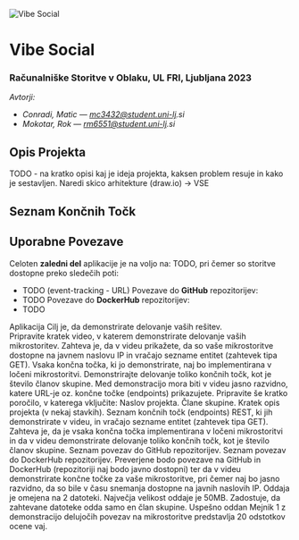 ![Vibe Social](./images/la)

# Vibe Social
### Računalniške Storitve v Oblaku, UL FRI, Ljubljana 2023

_Avtorji:_
- _Conradi, Matic — mc3432@student.uni-lj.si_
- _Mokotar, Rok — rm6551@student.uni-lj.si_

## Opis Projekta
TODO - na kratko opisi kaj je ideja projekta, kaksen problem resuje in kako je sestavljen. Naredi skico arhitekture (draw.io) -> VSE

## Seznam Končnih Točk

## Uporabne Povezave
Celoten **zaledni del** aplikacije je na voljo na: TODO, pri čemer so storitve dostopne preko sledečih poti:
- TODO (event-tracking - URL)
Povezave do **GitHub** repozitorijev:
- TODO
Povezave do **DockerHub** repozitorijev:
- TODO




Aplikacija
Cilj je, da demonstrirate delovanje vaših rešitev.  
Pripravite kratek video, v katerem demonstrirate delovanje vaših mikrostoritev. Zahteva je, da v videu prikažete, da so vaše mikrostoritve dostopne na javnem naslovu IP in vračajo sezname entitet (zahtevek tipa GET). Vsaka končna točka, ki jo demonstrirate, naj bo implementirana v ločeni mikrostoritvi. Demonstrirajte delovanje toliko končnih točk, kot je število članov skupine. Med demonstracijo mora biti v videu jasno razvidno, katere URL-je oz. končne točke (endpoints) prikazujete.
Pripravite še kratko poročilo, v katerega vključite:
Naslov projekta.
Člane skupine.
Kratek opis projekta (v nekaj stavkih).
Seznam končnih točk (endpoints) REST, ki jih demonstrirate v videu, in vračajo sezname entitet (zahtevek tipa GET). Zahteva je, da je vsaka končna točka implementirana v ločeni mikrostoritvi in da v videu demonstrirate delovanje toliko končnih točk, kot je število članov skupine.
Seznam povezav do GitHub repozitorijev.
Seznam povezav do DockerHub repozitorijev.
Preverjene bodo povezave na GitHub in DockerHub (repozitoriji naj bodo javno dostopni) ter da v videu demonstrirate končne točke za vaše mikrostoritve, pri čemer naj bo jasno razvidno, da so bile v času snemanja dostopne na javnih naslovih IP.
Oddaja je omejena na 2 datoteki. Največja velikost oddaje je 50MB. Zadostuje, da zahtevane datoteke odda samo en član skupine. 
Uspešno oddan Mejnik 1 z demonstracijo delujočih povezav na mikrostoritve predstavlja 20 odstotkov ocene vaj.

